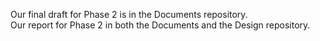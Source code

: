 Our final draft for Phase 2 is in the Documents repository.  
Our report for Phase 2 in both the Documents and the Design repository.
